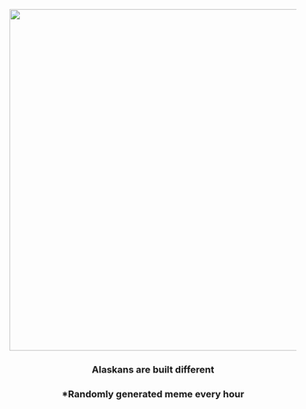 <p align="center">
        <img src="https://i.redd.it/airc8y59t8a91.gif" width="600" height="600">
        </p>
        <h3 align="center">Alaskans are built different</h3>
        <h3 align="center">*Randomly generated meme every hour</h3>
    